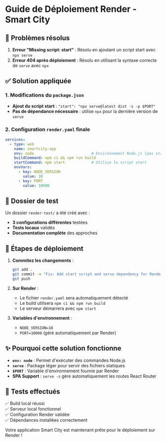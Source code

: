 # Guide de Déploiement Render - Smart City

## 🎯 Problèmes résolus

1. **Erreur "Missing script: start"** : Résolu en ajoutant un script start avec `npx serve`
2. **Erreur 404 après déploiement** : Résolu en utilisant la syntaxe correcte de `serve` avec `npx`

## ✅ Solution appliquée

### 1. Modifications du `package.json`
- **Ajout du script start** : `"start": "npx serve@latest dist -s -p $PORT"`
- **Pas de dépendance nécessaire** : utilise `npx` pour la dernière version de `serve`

### 2. Configuration `render.yaml` finale
```yaml
services:
  - type: web
    name: smartcity-app
    env: node                          # Environnement Node.js (pas static)
    buildCommand: npm ci && npm run build
    startCommand: npm start            # Utilise le script start
    envVars:
      - key: NODE_VERSION
        value: 18
      - key: PORT
        value: 10000
```

## 🔧 Dossier de test

Un dossier `render-test/` a été créé avec :
- **3 configurations différentes** testées
- **Tests locaux** validés
- **Documentation complète** des approches

## 🚀 Étapes de déploiement

1. **Commitez les changements** :
   ```bash
   git add .
   git commit -m "Fix: Add start script and serve dependency for Render deployment"
   git push
   ```

2. **Sur Render** :
   - Le fichier `render.yaml` sera automatiquement détecté
   - Le build utilisera `npm ci && npm run build`
   - Le serveur démarrera avec `npm start`

3. **Variables d'environnement** :
   - `NODE_VERSION=18`
   - `PORT=10000` (géré automatiquement par Render)

## ✨ Pourquoi cette solution fonctionne

- **`env: node`** : Permet d'exécuter des commandes Node.js
- **`serve`** : Package léger pour servir des fichiers statiques
- **`$PORT`** : Variable d'environnement fournie par Render
- **SPA Support** : `serve -s` gère automatiquement les routes React Router

## 🧪 Tests effectués

✅ Build local réussi  
✅ Serveur local fonctionnel  
✅ Configuration Render validée  
✅ Dépendances installées correctement  

Votre application Smart City est maintenant prête pour le déploiement sur Render !
